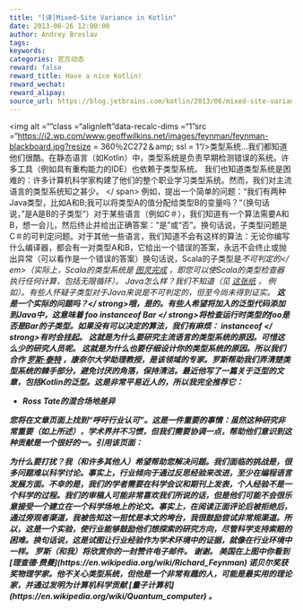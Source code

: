 ```yaml
---
title: "[译]Mixed-Site Variance in Kotlin"
date: 2013-06-26 12:00:00
author: Andrey Breslav
tags:
keywords:
categories: 官方动态
reward: false
reward_title: Have a nice Kotlin!
reward_wechat:
reward_alipay:
source_url: https://blog.jetbrains.com/kotlin/2013/06/mixed-site-variance-in-kotlin/
---
```


<img alt =“”class =“alignleft”data-recalc-dims =“1”src =“https://i2.wp.com/www.geoffwilkins.net/images/feynman/feynman-blackboard.jpg?resize = 360％2C272＆amp; ssl = 1“/>类型系统...我们都知道他们很酷。在静态语言（如Kotlin）中，类型系统是负责早期检测错误的系统。许多工具（例如具有重构能力的IDE）也依赖于类型系统。
我们也知道类型系统是困难的：许多计算机科学家构建了他们的整个职业学习类型系统。然而，我们对主流语言的类型系统知之甚少。<span id =“more-1112”> </ span>
例如，提出一个简单的问题：“我们有两种Java类型，比如A和B;我可以将类型A的值分配给类型B的变量吗？“（换句话说，”是A是B的子类型“）对于某些语言（例如C＃），我们知道有一个算法需要A和B，想一会儿，然后终止并给出正确答案：“是”或“否”。换句话说，子类型问题是C＃的可判定问题。对于其他一些语言，我们知道不会有这样的算法：无论你编写什么编译器，都会有一对类型A和B，它给出一个错误的答案，永远不会终止或抛出异常（可以看作是一个错误的答案）换句话说，Scala的子类型是<em>不可判定的</ em>（实际上，Scala的类型系统是 [图灵完成](http://michid.wordpress.com/2010/01/29/scala-type-level-encoding-of-the-ski-calculus/) ，即您可以使Scala的类型检查器执行任何计算，包括无限循环）。
Java怎么样？我们不知道（见 [这张纸](http://www.cs.cornell.edu/~ross/publications/tamewild/) ， 例如）。有些人怀疑子类型对于Java来说是不可判定的，但至今尚未得到证实。 <strong>这是一个实际的问题吗？</ strong>哦，是的。有些人希望将加入的泛型代码添加到Java中，这意味着<strong> foo instanceof Bar </ strong>将检查运行时类型的foo是否是Bar的子类型。如果没有可以决定的算法，我们有麻烦：<strong> instanceof </ strong>有时会挂起。
这就是为什么要研究主流语言的类型系统的原因。可惜这么少的研究人员呢。
这就是为什么也要仔细设计你的类型系统的原因。所以我们合作 [罗斯·泰特](http://www.cs.cornell.edu/~ross/) ，康奈尔大学助理教授，是该领域的专家。罗斯帮助我们弄清楚类型系统的棘手部分，避免讨厌的角落，保持清洁。最近他写了一篇关于泛型的文章，包括Kotlin的泛型。这是非常平易近人的，所以我完全推荐它：

* Ross Tate的混合场地差异

您将在文章页面上找到“呼吁行业认可”。这是一件重要的事情：虽然这种研究非常重要（如上所述），学术界并不习惯，但我们需要协调一点，帮助他们意识到这种贡献是一个很好的一。引用该页面：
<p> <strong>为什么要打扰？</ strong>我（和许多其他人）希望帮助您解决问题。我们面临的挑战是，很多问题难以科学讨论。事实上，行业倾向于通过反思经验来改进，至少在编程语言发展方面。不幸的是，我们的学者需要在科学会议和期刊上发表，个人经验不是一个科学的过程。我们的审稿人可能非常喜欢我们所说的话，但是他们可能不会很乐意接受一个建立在一个科学场地上的论文。事实上，在阅读正面评论后被拒绝后，通过旁观者渠道，我被告知这一担忧是本文的垮台，我很鼓励尝试非常规渠道。所以，这是一个实验，使行业能够鼓励他们想探索的研究方向，尽管科学支持索赔的困难。换句话说，这是试图让行业经验作为学术环境中的证据，就像在行业环境中一样。</ p>
罗斯（和我）将欣赏你的一封赞许电子邮件。
谢谢。
美国在上图中你看到 [理查德·费曼](https://en.wikipedia.org/wiki/Richard_Feynman) 诺贝尔奖获奖物理学家。他不关心类型系统，但他是一个非常有趣的人，可能是最实用的理论家，并通过发明为计算机科学贡献 [量子计算机](https://en.wikipedia.org/wiki/Quantum_computer) 。
